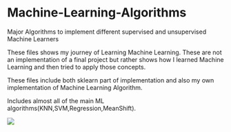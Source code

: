 # Machine-Learning-Algorithms
Major Algorithms to implement different supervised and unsupervised Machine Learners

These files shows my journey of Learning Machine Learning. These are not an implementation of a final project but rather shows how I learned Machine Learning and then tried to apply those concepts.

These files include both sklearn part of implementation and also my own implementation of Machine Learning Algorithm.

Includes almost all of the main ML algorithms(KNN,SVM,Regression,MeanShift).

<img src="https://wwwadvectasse.cdn.triggerfish.cloud/uploads/2018/04/machine-learning-e1525867921119-1024x645.jpg">



